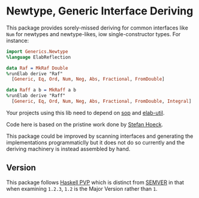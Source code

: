 Newtype, Generic Interface Deriving
=====

This package provides sorely-missed deriving for common interfaces like `Num` for newtypes and newtype-likes, iow single-constructor types. For instance:
```idris
import Generics.Newtype
%language ElabReflection

data Raf = MkRaf Double
%runElab derive "Raf"
  [Generic, Eq, Ord, Num, Neg, Abs, Fractional, FromDouble]

data Raff a b = MkRaff a b
%runElab derive "Raff"
  [Generic, Eq, Ord, Num, Neg, Abs, Fractional, FromDouble, Integral]

```
Your projects using this lib need to depend on [sop](https://github.com/stefan-hoeck/idris2-sop) and [elab-util](https://github.com/stefan-hoeck/idris2-elab-util).

Code here is based on the pristine work done by [Stefan Hoeck](https://github.com/stefan-hoeck/idris2-sop).

This package could be improved by scanning interfaces and generating the implementations programmaticlly but it does not do so currently and the deriving machinery is instead assembled by hand.


Version
-------

This package follows [Haskell PVP](https://pvp.haskell.org/) which is distinct from [SEMVER](https://semver.org/) in that when examining `1.2.3`, `1.2`  is the Major Version rather than `1`.
